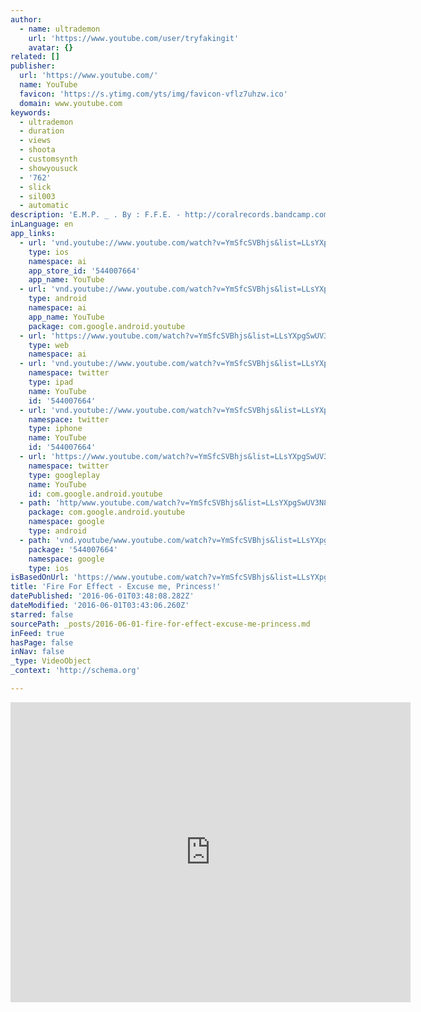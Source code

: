 ```yaml
---
author:
  - name: ultrademon
    url: 'https://www.youtube.com/user/tryfakingit'
    avatar: {}
related: []
publisher:
  url: 'https://www.youtube.com/'
  name: YouTube
  favicon: 'https://s.ytimg.com/yts/img/favicon-vflz7uhzw.ico'
  domain: www.youtube.com
keywords:
  - ultrademon
  - duration
  - views
  - shoota
  - customsynth
  - showyousuck
  - '762'
  - slick
  - sil003
  - automatic
description: 'E.M.P. _ . By : F.F.E. - http://coralrecords.bandcamp.com/track/e-m-p www.soundcloud.com/fireforeffect'
inLanguage: en
app_links:
  - url: 'vnd.youtube://www.youtube.com/watch?v=YmSfcSVBhjs&list=LLsYXpgSwUV3N8XVfVgPV0rw&index=60&feature=applinks'
    type: ios
    namespace: ai
    app_store_id: '544007664'
    app_name: YouTube
  - url: 'vnd.youtube://www.youtube.com/watch?v=YmSfcSVBhjs&list=LLsYXpgSwUV3N8XVfVgPV0rw&index=60&feature=applinks'
    type: android
    namespace: ai
    app_name: YouTube
    package: com.google.android.youtube
  - url: 'https://www.youtube.com/watch?v=YmSfcSVBhjs&list=LLsYXpgSwUV3N8XVfVgPV0rw&index=60&feature=applinks'
    type: web
    namespace: ai
  - url: 'vnd.youtube://www.youtube.com/watch?v=YmSfcSVBhjs&list=LLsYXpgSwUV3N8XVfVgPV0rw&index=60&feature=applinks'
    namespace: twitter
    type: ipad
    name: YouTube
    id: '544007664'
  - url: 'vnd.youtube://www.youtube.com/watch?v=YmSfcSVBhjs&list=LLsYXpgSwUV3N8XVfVgPV0rw&index=60&feature=applinks'
    namespace: twitter
    type: iphone
    name: YouTube
    id: '544007664'
  - url: 'https://www.youtube.com/watch?v=YmSfcSVBhjs&list=LLsYXpgSwUV3N8XVfVgPV0rw&index=60'
    namespace: twitter
    type: googleplay
    name: YouTube
    id: com.google.android.youtube
  - path: 'http/www.youtube.com/watch?v=YmSfcSVBhjs&list=LLsYXpgSwUV3N8XVfVgPV0rw&index=60'
    package: com.google.android.youtube
    namespace: google
    type: android
  - path: 'vnd.youtube/www.youtube.com/watch?v=YmSfcSVBhjs&list=LLsYXpgSwUV3N8XVfVgPV0rw&index=60'
    package: '544007664'
    namespace: google
    type: ios
isBasedOnUrl: 'https://www.youtube.com/watch?v=YmSfcSVBhjs&list=LLsYXpgSwUV3N8XVfVgPV0rw&index=60'
title: 'Fire For Effect - Excuse me, Princess!'
datePublished: '2016-06-01T03:48:08.282Z'
dateModified: '2016-06-01T03:43:06.260Z'
starred: false
sourcePath: _posts/2016-06-01-fire-for-effect-excuse-me-princess.md
inFeed: true
hasPage: false
inNav: false
_type: VideoObject
_context: 'http://schema.org'

---
```

<iframe src="https://cdn.embedly.com/widgets/media.html?src=https%3A%2F%2Fwww.youtube.com%2Fembed%2FYmSfcSVBhjs%3Ffeature%3Doembed&amp;url=http%3A%2F%2Fwww.youtube.com%2Fwatch%3Fv%3DYmSfcSVBhjs&amp;image=https%3A%2F%2Fi.ytimg.com%2Fvi%2FYmSfcSVBhjs%2Fhqdefault.jpg&amp;key=b7d04c9b404c499eba89ee7072e1c4f7&amp;type=text%2Fhtml&amp;schema=youtube" width="640" height="480" scrolling="no" frameborder="0" allowfullscreen="" style=""></iframe>